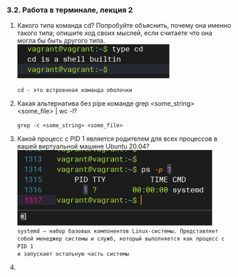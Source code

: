 ### 3.2. Работа в терминале, лекция 2

1. Какого типа команда cd? Попробуйте объяснить, почему она именно такого типа; опишите ход своих мыслей, если считаете что она могла бы быть другого типа. 
![](dir32/3.2.1.png)

   <code>cd - это встроенная команда оболочки</code>
2. Какая альтернатива без pipe команде grep <some_string> <some_file> | wc -l?

    <code>grep -c <some_string> <some_file></code>
3. Какой процесс с PID 1 является родителем для всех процессов в вашей виртуальной машине Ubuntu 20.04?
![](dir32/3.2.3.png)
<code>systemd — набор базовых компонентов Linux-системы. Представляет собой менеджер системы и служб, который выполняется как процесс с PID 1 и запускает остальную часть системы</code>
4. 